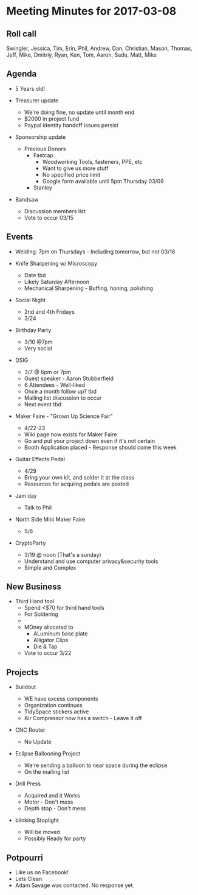 Meeting Minutes for 2017-03-08
==============================

Roll call
---------
Swingler, Jessica, Tim, Erin, Phil, Andrew, Dan, Christian, Mason, Thomas, Jeff, Mike, Dmitriy, Ryan, Ken, Tom, Aaron, Sade, Matt, Mike

Agenda
------
- 5 Years old!
- Treasurer update
  - We're doing fine, no update until month end
  - $2000 in project fund
  - Paypal identity handoff issues persist
 
- Sponsorship update
  - Previous Donors
    - Fastcap
      - Woodworking Tools, fasteners, PPE, etc
      - Want to give us more stuff
      - No specified price limit
      - Google form available until 5pm Thursday 03/09
    - Stanley

- Bandsaw
  - Discussion members list
  - Vote to occur 03/15

Events
------
- Welding: 7pm on Thursdays - Including tomorrow, but not 03/16

- Knife Sharpening w/ Microscopy
  - Date tbd
  - Likely Saturday Afternoon
  - Mechanical Sharpening - Buffing, honing, polishing
 
 
- Social Night
    - 2nd and 4th Fridays
    - 3/24

- Birthday Party
  - 3/10  @7pm
  - Very social


- DSIG
  - 3/7 @ 6pm or 7pm
  - Guest speaker - Aaron Stubberfield
  - 6 Attendees - Well-liked
  - Once a month follow up? tbd
  - Mailing list discussion to occur
  - Next event tbd

- Maker Faire - "Grown Up Science Fair"
  - 4/22-23
  - Wiki page now exists for Maker Faire
  - Go and put your project down even if it's not certain
  - Booth Application placed - Response should come this week

- Guitar Effects Pedal
  - 4/29
  - Bring your own kit, and solder it at the class
  - Resources for acquiing pedals are posted
 
- Jam day
  - Talk to Phil
 

- North Side Mini Maker Faire
  - 5/6

- CryptoParty
  - 3/19 @ noon (That's a sunday)
  - Understand and use computer privacy&security tools
  - Simple and Complex
 
New Business
------------
- Third Hand tool
  - Spend <$70 for third hand tools
  - For Soldering
  -
  - MOney allocated to
    - ALuminum base plate
    - Alligator Clips
    - Die & Tap
  - Vote to occur 3/22

Projects
--------
- Buildout
  - WE have excess components
  - Organization continues
  - TidySpace stickers active
  - Air Compressor now has a switch - Leave it off 

- CNC Router
  - No Update 

- Eclipse Ballooning Project
  - We're sending a balloon to near space during the eclipse
  - On the mailing list

- Drill Press
  - Acquired and it Works
  - Motor - Don't mess
  - Depth stop - Don't mess

- blinking Stoplight
  - Will be moved
  - Possibly Ready for party

Potpourri
---------
- Like us on Facebook!
- Lets Clean
- Adam Savage was contacted.  No response yet.